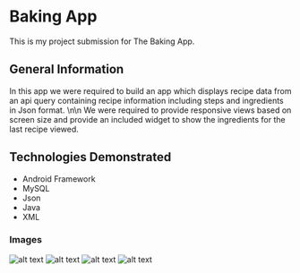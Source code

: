 # Baking App

This is my project submission for The Baking App.

## General Information

In this app we were required to build an app which displays recipe data from an api query containing recipe information including steps and ingredients in Json format.
\n\n
We were required to provide responsive views based on screen size and provide an included widget to show the ingredients for the last recipe viewed.

## Technologies Demonstrated

* Android Framework
* MySQL
* Json
* Java
* XML

### Images

![alt text](https://github.com/StevenBerdak/BakingApp/blob/master/readme/app_screenshots_1.png)
![alt text](https://github.com/StevenBerdak/BakingApp/blob/master/readme/app_screenshots_2.png)
![alt text](https://github.com/StevenBerdak/BakingApp/blob/master/readme/app_screenshots_3.png)
![alt text](https://github.com/StevenBerdak/BakingApp/blob/master/readme/app_screenshots_4.png)

